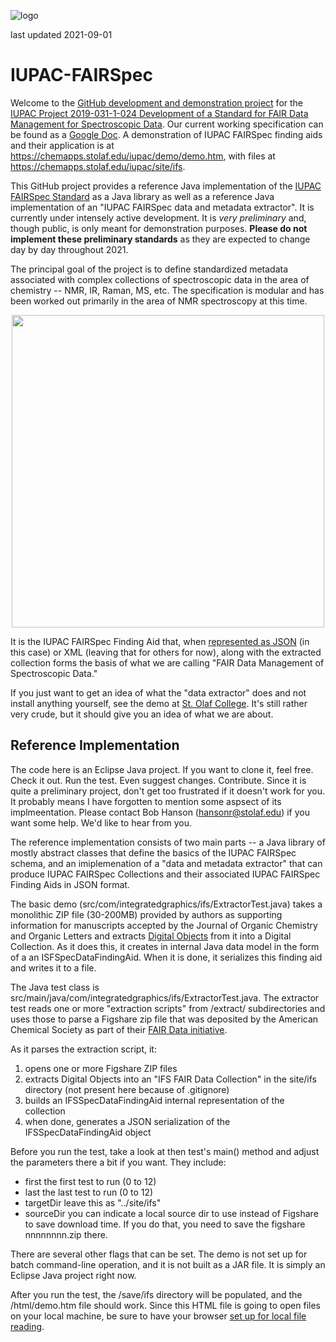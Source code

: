 ![logo](https://iupac.org/wp-content/themes/iupac/dist/images/logo.png)

last updated 2021-09-01

# IUPAC-FAIRSpec

Welcome to the [GitHub development and demonstration project](https://github.com/BobHanson/IUPAC-FAIRSpec) for the 
[IUPAC Project 2019-031-1-024 Development of a Standard for FAIR Data Management for Spectroscopic Data](https://iupac.org/projects/project-details/?project_nr=2019-031-1-024). Our current working specification can be found as a [Google Doc](https://docs.google.com/document/d/1WYB3f04dFdVzlvf7aEwdVNwEwLpQ7YBAA00pGbc8Jp0/edit?usp=sharing). A demonstration of IUPAC FAIRSpec finding aids and their application is at https://chemapps.stolaf.edu/iupac/demo/demo.htm, with files at https://chemapps.stolaf.edu/iupac/site/ifs.

This GitHub project provides a reference Java implementation of the [IUPAC FAIRSpec Standard](https://docs.google.com/document/d/1WYB3f04dFdVzlvf7aEwdVNwEwLpQ7YBAA00pGbc8Jp0/edit?usp=sharing) as a Java library as well as a reference Java implementation of an "IUPAC FAIRSpec data and metadata extractor". It is currently under intensely active development. It is *very preliminary* and, though public, is only meant for demonstration purposes. **Please do not implement these preliminary standards** as they are expected to change day by day throughout 2021. 

The principal goal of the project is to define standardized metadata associated with complex collections of spectroscopic data in the area of chemistry -- NMR, IR, Raman, MS, etc. The specification is modular and has been worked out primarily in the area of NMR spectroscopy at this time. 

<p align="center">
<img src="https://lh3.googleusercontent.com/oPq4z8xhDHOpvEaudhotW-fl5MxeR5DKe9JUMIlcoAzRcCOyi192vago4BJ8-FrP1qUs3B-tLT-mZgFgKJF_ozw6ZCLTcS6thpix4509qNr0dFteuHdWY4vpWS6uxkTkx5KNXGYI" width="500"/>
</p>

It is the IUPAC FAIRSpec Finding Aid that, when [represented as JSON](https://chemapps.stolaf.edu/iupac/site/ifs/acs.joc.0c00770._IFS_findingaid.json) (in this case) or XML (leaving that for others for now), along with the extracted collection forms the basis of what we are calling "FAIR Data Management of Spectroscopic Data." 
 
If you just want to get an idea of what the "data extractor" does and not install anything yourself, see the demo at [St. Olaf College](https://chemapps.stolaf.edu/iupac/demo/demo.htm). It's still rather very crude, but it should give you an idea of what we are about. 

## Reference Implementation

The code here is an Eclipse Java project. If you want to clone it, feel free. Check it out. Run the test. Even suggest changes. Contribute. Since it is quite a preliminary project, don't get too frustrated if it doesn't work for you. It probably means I have forgotten to mention some aspsect of its implmeentation. Please contact Bob Hanson (hansonr@stolaf.edu) if you want some help. We'd like to hear from you.

The reference implementation consists of two main parts -- a Java library of mostly abstract classes that define the basics of the IUPAC FAIRSpec schema, and an imiplemenation of a "data and metadata extractor" that can produce IUPAC FAIRSpec Collections and their associated IUPAC FAIRSpec Finding Aids in JSON format.

The basic demo (src/com/integratedgraphics/ifs/ExtractorTest.java) takes a monolithic ZIP file (30-200MB) provided by authors as supporting information for manuscripts accepted by the Journal of Organic Chemistry and Organic Letters and extracts [Digital Objects](https://www.rd-alliance.org/system/files/DFT%20Core%20Terms-and%20model-v1-6.pdf) from it into a Digital Collection. As it does this, it creates in internal Java data model in the form of a an ISFSpecDataFindingAid. When it is done, it serializes this finding aid and writes it to a file. 

The Java test class is src/main/java/com/integratedgraphics/ifs/ExtractorTest.java. The extractor test reads one or more "extraction scripts" from /extract/ subdirectories and uses those to parse a Figshare zip file that was deposited by the American Chemical Society as part of their [FAIR Data initiative](https://pubs.acs.org/doi/10.1021/acs.orglett.0c00383). 

As it parses the extraction script, it:

<ol>
    <li>opens one or more Figshare ZIP files</li>
    <li>extracts Digital Objects into an "IFS FAIR Data Collection" in the site/ifs directory (not present here because of .gitignore)</li>
    <li>builds an IFSSpecDataFindingAid internal representation of the collection</li>
    <li>when done, generates a JSON serialization of the IFSSpecDataFindingAid object</li>
</ol>
    
Before you run the test, take a look at then test's main() method and adjust the parameters there a bit if you want. They include:

<ul>
    <li>first   the first test to run (0 to 12)</li>
    <li>last    the last test to run (0 to 12)</li>
    <li>targetDir  leave this as "../site/ifs"</li>
    <li>sourceDir  you can indicate a local source dir to use instead of Figshare to save download time. If you do that, you need to save the figshare nnnnnnnn.zip there.</li>
</ul>    
        
There are several other flags that can be set. The demo is not set up for batch command-line operation, and it is not built as a JAR file. It is simply an Eclipse Java project right now.

After you run the test, the /save/ifs directory will be populated, and the /html/demo.htm file should work. Since this HTML file is going to open files on your local machine, be sure to have your browser [set up for local file reading](http://wiki.jmol.org/index.php/Troubleshooting/Local_Files).
    
